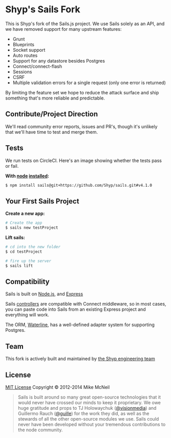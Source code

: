 <h1>
Shyp's Sails Fork
</h1>

This is Shyp's fork of the Sails.js project. We use Sails solely as an API, and
we have removed support for many upstream features:

- Grunt
- Blueprints
- Socket support
- Auto routes
- Support for any datastore besides Postgres
- Connect/connect-flash
- Sessions
- CSRF
- Multiple validation errors for a single request (only one error is returned)

By limiting the feature set we hope to reduce the attack surface and ship
something that's more reliable and predictable.

## Contribute/Project Direction

We'll read community error reports, issues and PR's, though it's unlikely that
we'll have time to test and merge them.

## Tests

We run tests on CircleCI. Here's an image showing whether the tests pass or
fail.

**With [node](http://nodejs.org) [installed](http://sailsjs.org/#!documentation/new-to-nodejs):**
```sh
$ npm install sails@git+https://github.com/Shyp/sails.git#v4.1.0
```

## Your First Sails Project

**Create a new app:**
```sh
# Create the app
$ sails new testProject
```

**Lift sails:**
```sh
# cd into the new folder
$ cd testProject

# fire up the server
$ sails lift
```


## Compatibility

Sails is built on [Node.js](http://nodejs.org/), and [Express](http://expressjs.com/)

Sails [controllers](http://sailsjs.org/#!documentation/controllers) are compatible with Connect middleware, so in most cases, you can paste code into Sails from an existing Express project and everything will work.


The ORM, [Waterline](https://github.com/balderdashy/waterline), has a
well-defined adapter system for supporting Postgres.

## Team
This fork is actively built and maintained by [the Shyp engineering team](https://github.com/Shyp)

## License

[MIT License](http://sails.mit-license.org/)  Copyright © 2012-2014 Mike McNeil

> Sails is built around so many great open-source technologies that it would never have crossed our minds to keep it proprietary.  We owe huge gratitude and props to TJ Holowaychuk ([@visionmedia](https://github.com/visionmedia)) and Guillermo Rauch ([@guille](https://github.com/guille)) for the work they did, as well as the stewards of all the other open-source modules we use.  Sails could never have been developed without your tremendous contributions to the node community.
